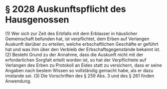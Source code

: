 # § 2028 Auskunftspflicht des Hausgenossen
(1) Wer sich zur Zeit des Erbfalls mit dem Erblasser in häuslicher Gemeinschaft befunden hat, ist verpflichtet, dem Erben auf Verlangen Auskunft darüber zu erteilen, welche erbschaftlichen Geschäfte er geführt hat und was ihm über den Verbleib der Erbschaftsgegenstände bekannt ist.
(2) Besteht Grund zu der Annahme, dass die Auskunft nicht mit der erforderlichen Sorgfalt erteilt worden ist, so hat der Verpflichtete auf Verlangen des Erben zu Protokoll an Eides statt zu versichern, dass er seine Angaben nach bestem Wissen so vollständig gemacht habe, als er dazu imstande sei.
(3) Die Vorschriften des § 259 Abs. 3 und des § 261 finden Anwendung.